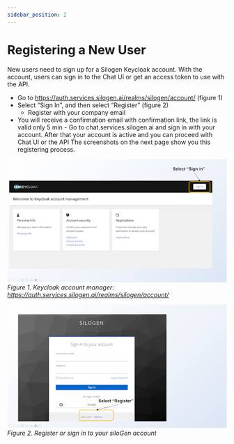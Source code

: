 ```yaml
---
sidebar_position: 2
---
```


# Registering a New User

New users need to sign up for a Silogen Keycloak account. With the account, users can sign in to the Chat UI or get an access token to use with the API.

- Go to https://auth.services.silogen.ai/realms/silogen/account/ (figure 1)
- Select “Sign In”, and then select “Register” (figure 2)
  - Register with your company email
- You will receive a confirmation email with confirmation link, the link is valid only 5 min - Go to chat.services.silogen.ai and sign in with your account. After that your account is active and you can proceed with Chat UI or the API
  The screenshots on the next page show you this registering process.

![Keycloak account manager](./img/keycloak-account-manager.png)
_Figure 1. Keycloak account manager: https://auth.services.silogen.ai/realms/silogen/account/_

![Keycloak registration](./img/register-or-login.png)
_Figure 2. Register or sign in to your siloGen account_
